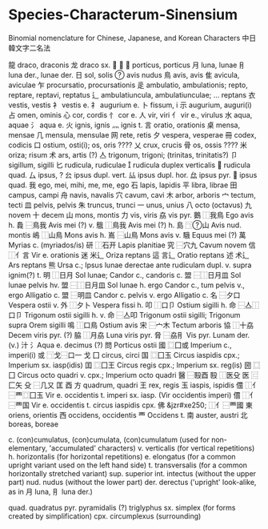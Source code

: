 # Species-Characterum-Sinensium
Binomial nomenclature for Chinese, Japanese, and Korean Characters 中日韓文字二名法





























龍 draco, draconis
龙 draco sx.
𠁣
𠃛
門 porticus, porticus
月 luna, lunae
⺝ luna der., lunae der.
日 sol, solis
 avis nudus
鳥 avis, avis
隹 avicula, aviculae
乍 procursatio, procursationis
辵 ambulatio, ambulationis; repto, reptare, reptavi, reptatus
辶 ambulatiuncula, ambulatiunculae; ... reptans
衣 vestis, vestis
衤 vestis e.
礻 augurium e.
卜 fissum, i
示 augurium, auguri(i)
占 omen, ominis
心 cor, cordis
忄 cor e.
人 vir, viri
亻 vir e., virulus
水 aqua, aquae
氵 aqua e.
火 ignis, ignis
灬 ignis t.
言 oratio, orationis
桌 mensa, mensae
几 mensula, mensulae
网 rete, retis
夕 vespera, vesperae
冊 codex, codicis
口 ostium, osti(i); os, oris ????
乂 crux, crucis
骨 os, ossis ????
米 oriza; risum
术 ars, artis (?)
亼 trigonum, trigoni; (trinitas, trinitatis?)
卩 sigillum, sigilli
匕 rudicula, rudiculae
 rudicula duplex verticalis
𣬅 rudicula quad.
厶 ipsus, ?
㕕 ipsus dupl. vert.
厸 ipsus dupl. hor.
厽 ipsus pyr.
𠫬 ipsus quad.
我 ego, mei, mihi, me, me, ego
石 lapis, lapidis
平 libra, librae
田 campus, campi
舟 navis, navalis
穴 cavum, cavi
木 arbor, arboris
宀 tectum, tecti
皿 pelvis, pelvis
朱 truncus, trunci
一 unus, unius
八 octo (octavus)
九 novem
十 decem
山 mons, montis
力 vis, viris
劦 vis pyr.
鵝 ⿰我鳥 Ego avis h.
䳗   ⿱鳥我 Avis mei (?) v.
䳘   ⿰鳥我 Avis mei (?) h.
島 ⿹山 Avis nud. montis
嶋 ⿰山鳥 Mons avis h.
嶌 ⿱山鳥 Mons avis v.
騀 Equus mei (?)
萬 Myrias c. (myriados/is)
研 ⿰石开 Lapis planitiae
究 ⿱穴九 Cavum novem
信 ⿰亻言 Vir e. orationis
迷 米辶 Oriza reptans
這 言辶 Oratio reptans
述 术辶 Ars reptans
熊 Ursa c.; Ipsus lunae derectae ante rudiculam dupl. v. supra ignim(?) t.
明 ⿰日月 Sol lunae; Candor c., candoris c.
盟 ⿱⿰日月皿 Sol lunae pelvis hv.
盟 ⿱⿰日月皿 Sol lunae h. ergo Candor c., tum pelvis v., ergo Alligatio c.
盟 ⿱明皿 Candor c. pelvis v. ergo Alligatio c.
名 ⿱夕口 Vespera ostii v.
外 ⿰夕卜 Vespera fissi h.
叩 ⿰口卩 Ostium sigilli h.
命 ⿱亼⿰口卩 Trigonum ostii sigilli h. v.
命 ⿱亼叩 Trigonum ostii sigilli; Trigonum supra Orem sigilli
鳴 ⿰口鳥 Ostium avis
宋 ⿱宀木 Tectum arboris
協 ⿰十劦 Decem viris pyr. (?)
脇 ⿰月劦 Luna viris pyr.
脅 ⿱劦⺝ Vis pyr. Lunam der. (v.)
汁 氵Aqua e. decimus (?)
問 Porticus ostii
國 ⿴囗或 Imperium c., imperi(i)
或 ⿹戈⿱口一
戈
囗 circus, circi
国 ⿴囗玉 Circus iaspidis cpx.; Imperium sx. iasp(idis)
囯 ⿴囗王 Circus regis cpx.; Imperium sx. reg(is)
圀 ⿴囗 Circus octo quadri v. cpx.; Imperium octo quadri
醫 ⿱殹酉
殹 ⿰医殳
医 ⿷匚矢
殳 ⿱几又
匡
酉
方 quadrum, quadri
王 rex, regis
玉 iaspis, ispidis
𠏹 ⿰亻⿱覀⿴囗玉 Vir e. occidentis t. imperi sx. iasp. (Vir occidentis imperi)
𠏹 ⿰亻⿱覀国 Vir e. occidentis t. circus iaspidis cpx.
佛
&jzr#xe250;  ⿰亻⿱覀國
東 oriens, orientis
西 occidens, occidentis
覀 Occidens t.
南 auster, austri
北 boreas, boreae

c. (con)cumulatus, (con)cumulata, (con)cumulatum (used for non-elementary, 'accumulated' characters)
v. verticalis (for vertical repetitions)
h. horizontalis (for horizontal repetitions)
e. elongatus (for a common upright variant used on the left hand side)
t. transversalis (for a common horizontally stretched variant)
sup. superior
int. intectus (without the upper part)
nud. nudus (without the lower part)
der. derectus ('upright' look-alike, as in 月 luna, ⺝ luna der.)

quad. quadratus
pyr. pyramidalis (?)
triglyphus
sx. simplex (for forms created by simplification)
cpx. circumplexus (surrounding)
